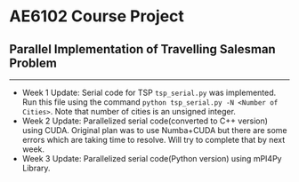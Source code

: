 # AE6102 Course Project
## Parallel Implementation of Travelling Salesman Problem
***

- Week 1 Update: Serial code for TSP `tsp_serial.py` was implemented. Run this file using the command ``python tsp_serial.py -N <Number of Cities>``. Note that number of cities is an unsigned integer.
- Week 2 Update: Parallelized serial code(converted to C++ version) using CUDA. Original plan was to use Numba+CUDA but there are some errors which are taking time to resolve. Will try to complete that by next week.
- Week 3 Update: Parallelized serial code(Python version) using mPI4Py Library. 
